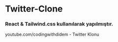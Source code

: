 # Twitter-Clone

### React & Tailwind.css kullanılarak yapılmıştır.

youtube.com/codingwithdidem - Twitter Klonu 


